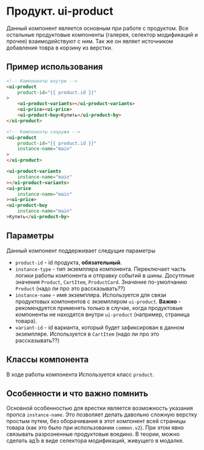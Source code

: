# Продукт. ui-product

Данный компонент является основным при работе с продуктом. Все остальные продуктовые компоненты (галерея, селектор модификаций и прочее) взаимодействуют с ним. Так же он являет источником добавления товра в корзину из верстки.

## Пример использования

````html
<!-- Компоненты внутри -->
<ui-product
	product-id="{{ product.id }}"
>
	<ui-product-variants></ui-product-variants>
	<ui-price><ui-price>
	<ui-product-buy>Купить</ui-product-by>
</ui-product>

<!-- Компоненты снаружи -->
<ui-product
	product-id="{{ product.id }}"
	instance-name="main"
>
</ui-product>

<ui-product-variants
	instance-name="main"
></ui-product-variants>
<ui-price
	instance-name="main"
><ui-price>
<ui-product-buy
	instance-name="main"
>Купить</ui-product-by>
````

## Параметры

Данный компонент поддерживает следущие параметры

* `product-id` - id продукта, **обязательный**.
* `instance-type` - тип экземпляра компонента. Переключает часть логики работы компонента и отправку событий в шины. Досутпные значения `Product`, `CartItem`, `ProductCard`. Значение по-умолчанию `Product` (надо ли про это рассказывать??)
* `instance-name` - имя экземпляра. Используется для связи продуктовых компонентов с экземпляром `ui-product`. **Важно** - рекомендуется применять только в случае, когда продуктовые компоненты не находятся внутри `ui-product` (например, страница товара).
* `variant-id` - id варианта, который будет зафиксирован в данном экземпляре. Используется в `CartItem` (надо ли про это рассказывать??)

## Классы компонента

В ходе работы компонента Используется класс `product`.

## Особенности и что важно помнить

Основной особенностью для врестки является возможность указания пропса `instance-name`. Это позволяет делать давольно сложную верстку простым путем, без оборачивания в этот компонент всей страницы товара (как это было при использовании `common.v2`). При этом явно связывать разрозненные продуктовые воедино. В теории, можно сделать адЪ в виде селектора модификаций, живущего в модалке.
